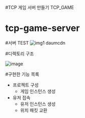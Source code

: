 #TCP 게임 서버 만들기 TCP_GAME

# tcp-game-server

#서버 TEST
![img1 daumcdn](https://github.com/HyuneonY/tcp-game-server/assets/37572040/6b32a163-8011-4583-b1b9-6481f00cdf46)

#디렉토리 구조

![image](https://github.com/HyuneonY/tcp-game-server/assets/37572040/ef003311-d432-40d1-b105-10090f739c7a) 

#구현한 기능 목록

- 프로젝트 구성
  - 게임 인스턴스 생성
- 유저 접속
  - 유저 인스턴스 생성
  - 위치 패킷 교환
